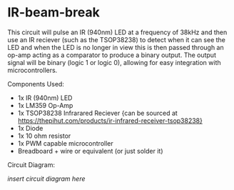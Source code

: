 # IR-beam-break
This circuit will pulse an IR (940nm) LED at a frequency of 38kHz and then use an IR reciever (such as the TSOP38238) to detect when it can see the LED and when the LED is no longer in view this is then passed through an op-amp acting as a comparator to produce a binary output. The output signal will be binary (logic 1 or logic 0), allowing for easy integration with microcontrollers.

Components Used:
 - 1x IR (940nm) LED
 - 1x LM359 Op-Amp
 - 1x TSOP38238 Infrarared Reciever {can be sourced at https://thepihut.com/products/ir-infrared-receiver-tsop38238}
 - 1x Diode
 - 1x 10 ohm resistor
 - 1x PWM capable microcontroller
 - Breadboard + wire or equivalent (or just solder it)

Circuit Diagram:

*insert circuit diagram here*




